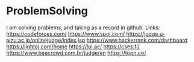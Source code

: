 # ProblemSolving
I am solving problems, and taking as a record in github.
Links:
https://codeforces.com/
https://www.spoj.com/
https://judge.u-aizu.ac.jp/onlinejudge/index.jsp
https://www.hackerrank.com/dashboard
https://lightoj.com/home
https://loj.ac/
https://cses.fi/
https://www.beecrowd.com.br/judge/en
https://toph.co/